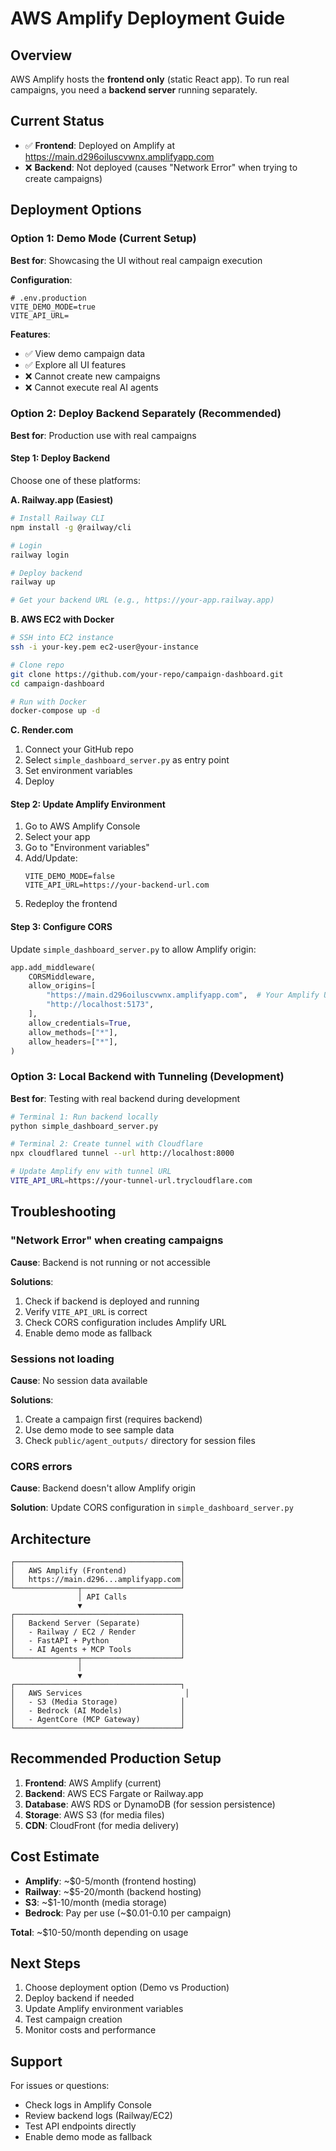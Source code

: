# AWS Amplify Deployment Guide

## Overview

AWS Amplify hosts the **frontend only** (static React app). To run real campaigns, you need a **backend server** running separately.

## Current Status

- ✅ **Frontend**: Deployed on Amplify at https://main.d296oiluscvwnx.amplifyapp.com
- ❌ **Backend**: Not deployed (causes "Network Error" when trying to create campaigns)

## Deployment Options

### Option 1: Demo Mode (Current Setup)

**Best for**: Showcasing the UI without real campaign execution

**Configuration**:
```env
# .env.production
VITE_DEMO_MODE=true
VITE_API_URL=
```

**Features**:
- ✅ View demo campaign data
- ✅ Explore all UI features
- ❌ Cannot create new campaigns
- ❌ Cannot execute real AI agents

### Option 2: Deploy Backend Separately (Recommended)

**Best for**: Production use with real campaigns

#### Step 1: Deploy Backend

Choose one of these platforms:

**A. Railway.app (Easiest)**
```bash
# Install Railway CLI
npm install -g @railway/cli

# Login
railway login

# Deploy backend
railway up

# Get your backend URL (e.g., https://your-app.railway.app)
```

**B. AWS EC2 with Docker**
```bash
# SSH into EC2 instance
ssh -i your-key.pem ec2-user@your-instance

# Clone repo
git clone https://github.com/your-repo/campaign-dashboard.git
cd campaign-dashboard

# Run with Docker
docker-compose up -d
```

**C. Render.com**
1. Connect your GitHub repo
2. Select `simple_dashboard_server.py` as entry point
3. Set environment variables
4. Deploy

#### Step 2: Update Amplify Environment

1. Go to AWS Amplify Console
2. Select your app
3. Go to "Environment variables"
4. Add/Update:
   ```
   VITE_DEMO_MODE=false
   VITE_API_URL=https://your-backend-url.com
   ```
5. Redeploy the frontend

#### Step 3: Configure CORS

Update `simple_dashboard_server.py` to allow Amplify origin:

```python
app.add_middleware(
    CORSMiddleware,
    allow_origins=[
        "https://main.d296oiluscvwnx.amplifyapp.com",  # Your Amplify URL
        "http://localhost:5173",
    ],
    allow_credentials=True,
    allow_methods=["*"],
    allow_headers=["*"],
)
```

### Option 3: Local Backend with Tunneling (Development)

**Best for**: Testing with real backend during development

```bash
# Terminal 1: Run backend locally
python simple_dashboard_server.py

# Terminal 2: Create tunnel with Cloudflare
npx cloudflared tunnel --url http://localhost:8000

# Update Amplify env with tunnel URL
VITE_API_URL=https://your-tunnel-url.trycloudflare.com
```

## Troubleshooting

### "Network Error" when creating campaigns

**Cause**: Backend is not running or not accessible

**Solutions**:
1. Check if backend is deployed and running
2. Verify `VITE_API_URL` is correct
3. Check CORS configuration includes Amplify URL
4. Enable demo mode as fallback

### Sessions not loading

**Cause**: No session data available

**Solutions**:
1. Create a campaign first (requires backend)
2. Use demo mode to see sample data
3. Check `public/agent_outputs/` directory for session files

### CORS errors

**Cause**: Backend doesn't allow Amplify origin

**Solution**: Update CORS configuration in `simple_dashboard_server.py`

## Architecture

```
┌─────────────────────────────────────┐
│   AWS Amplify (Frontend)            │
│   https://main.d296...amplifyapp.com│
└──────────────┬──────────────────────┘
               │ API Calls
               ▼
┌─────────────────────────────────────┐
│   Backend Server (Separate)         │
│   - Railway / EC2 / Render          │
│   - FastAPI + Python                │
│   - AI Agents + MCP Tools           │
└──────────────┬──────────────────────┘
               │
               ▼
┌─────────────────────────────────────┐
│   AWS Services                       │
│   - S3 (Media Storage)              │
│   - Bedrock (AI Models)             │
│   - AgentCore (MCP Gateway)         │
└─────────────────────────────────────┘
```

## Recommended Production Setup

1. **Frontend**: AWS Amplify (current)
2. **Backend**: AWS ECS Fargate or Railway.app
3. **Database**: AWS RDS or DynamoDB (for session persistence)
4. **Storage**: AWS S3 (for media files)
5. **CDN**: CloudFront (for media delivery)

## Cost Estimate

- **Amplify**: ~$0-5/month (frontend hosting)
- **Railway**: ~$5-20/month (backend hosting)
- **S3**: ~$1-10/month (media storage)
- **Bedrock**: Pay per use (~$0.01-0.10 per campaign)

**Total**: ~$10-50/month depending on usage

## Next Steps

1. Choose deployment option (Demo vs Production)
2. Deploy backend if needed
3. Update Amplify environment variables
4. Test campaign creation
5. Monitor costs and performance

## Support

For issues or questions:
- Check logs in Amplify Console
- Review backend logs (Railway/EC2)
- Test API endpoints directly
- Enable demo mode as fallback
